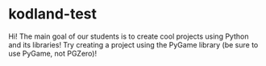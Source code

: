 # kodland-test
Hi! The main goal of our students is to create cool projects using Python and its libraries! Try creating a project using the PyGame library (be sure to use PyGame, not PGZero)!
